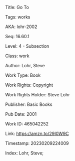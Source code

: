 Title:  Go To

Tags:   works

AKA:    lohr-2002

Seq:    16.60.1

Level:  4 - Subsection

Class:  work

Author: Lohr, Steve

Work Type: Book

Work Rights: Copyright

Work Rights Holder: Steve Lohr

Publisher: Basic Books

Pub Date: 2001

Work ID: 465042252

Link:   https://amzn.to/29I0W9C

Timestamp: 20230209224009

Index:  Lohr, Steve; 
